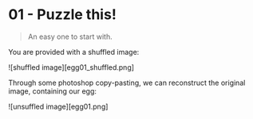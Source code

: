 # 01 - Puzzle this!
> An easy one to start with.

You are provided with a shuffled image:

![shuffled image][egg01_shuffled.png]

Through some photoshop copy-pasting, we can reconstruct the original image, containing our egg:

![unsuffled image][egg01.png]
